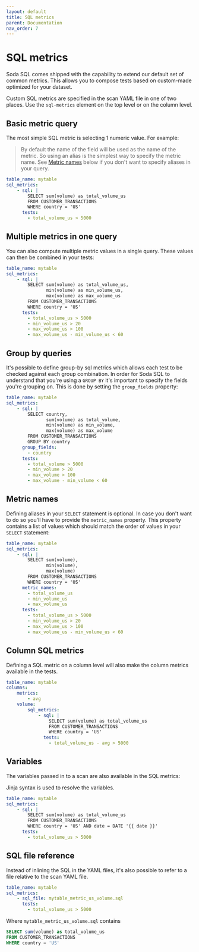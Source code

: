```yaml
---
layout: default
title: SQL metrics
parent: Documentation
nav_order: 7
---
```


# SQL metrics

Soda SQL comes shipped with the capability to extend our default set of common metrics. This
allows you to compose tests based on custom-made optimized for your dataset.

Custom SQL metrics are specified in the scan YAML file in one of two places. 
Use the `sql-metrics` element on the top level or on the column level.

## Basic metric query

The most simple SQL metric is selecting 1 numeric value.
For example:

> By default the name of the field will be used as the name of the metric.  So
> using an alias is the simplest way to specify the metric name.  See
> [Metric names](#metric-names) below if you don't want to specify aliases in your query.


```yaml
table_name: mytable
sql_metrics: 
    - sql: |
        SELECT sum(volume) as total_volume_us
        FROM CUSTOMER_TRANSACTIONS
        WHERE country = 'US'
      tests:
        - total_volume_us > 5000
```

## Multiple metrics in one query

You can also compute multiple metric values in a single query. These values can then be combined in your tests:

```yaml
table_name: mytable
sql_metrics: 
    - sql: |
        SELECT sum(volume) as total_volume_us,
               min(volume) as min_volume_us,
               max(volume) as max_volume_us
        FROM CUSTOMER_TRANSACTIONS
        WHERE country = 'US'
      tests:
        - total_volume_us > 5000
        - min_volume_us > 20
        - max_volume_us > 100
        - max_volume_us - min_volume_us < 60
```

## Group by queries

It's possible to define group-by sql metrics which allows each test to be checked against
each group combination.  In order for Soda SQL to understand that you're using a
`GROUP BY` it's important to specify the fields you're grouping on. This is done
by setting the `group_fields` property:

```yaml
table_name: mytable
sql_metrics: 
    - sql: |
        SELECT country,
               sum(volume) as total_volume,
               min(volume) as min_volume,
               max(volume) as max_volume
        FROM CUSTOMER_TRANSACTIONS
        GROUP BY country
      group_fields:
        - country
      tests:
        - total_volume > 5000
        - min_volume > 20
        - max_volume > 100
        - max_volume - min_volume < 60
```

## Metric names

Defining aliases in your `SELECT` statement is optional. In case you don't want to
do so you'll have to provide the `metric_names` property. This property contains
a list of values which should match the order of values in your `SELECT` statement:

```yaml
table_name: mytable
sql_metrics: 
    - sql: |
        SELECT sum(volume),
               min(volume),
               max(volume)
        FROM CUSTOMER_TRANSACTIONS
        WHERE country = 'US'
      metric_names:
        - total_volume_us
        - min_volume_us
        - max_volume_us
      tests:
        - total_volume_us > 5000
        - min_volume_us > 20
        - max_volume_us > 100
        - max_volume_us - min_volume_us < 60
```

## Column SQL metrics

Defining a SQL metric on a column level will also make the column metrics available in 
the tests.

```yaml
table_name: mytable
columns:
    metrics:
        - avg
    volume: 
        sql_metrics: 
            - sql: |
                SELECT sum(volume) as total_volume_us
                FROM CUSTOMER_TRANSACTIONS
                WHERE country = 'US'
              tests:
                - total_volume_us - avg > 5000
```

## Variables

The variables passed in to a scan are also available in the SQL metrics:

Jinja syntax is used to resolve the variables.

```yaml
table_name: mytable
sql_metrics: 
    - sql: |
        SELECT sum(volume) as total_volume_us
        FROM CUSTOMER_TRANSACTIONS
        WHERE country = 'US' AND date = DATE '{{ date }}'
      tests:
        - total_volume_us > 5000
```

## SQL file reference

Instead of inlining the SQL in the YAML files, it's also possible to refer to 
a file relative to the scan YAML file.

```yaml
table_name: mytable
sql_metrics: 
    - sql_file: mytable_metric_us_volume.sql
      tests:
        - total_volume_us > 5000
```
Where `mytable_metric_us_volume.sql` contains 
```sql
SELECT sum(volume) as total_volume_us
FROM CUSTOMER_TRANSACTIONS
WHERE country = 'US'
```

